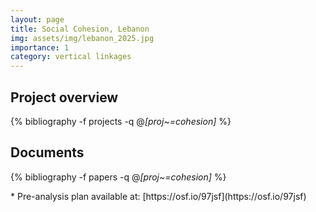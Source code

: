 ```yaml
---
layout: page
title: Social Cohesion, Lebanon
img: assets/img/lebanon_2025.jpg
importance: 1
category: vertical linkages
---
```


## Project overview

<div class="publications">

  {% bibliography -f projects -q @*[proj~=cohesion]* %}

</div>

## Documents

<div class="publications">

  {% bibliography -f papers -q @*[proj~=cohesion]* %}

</div>
* Pre-analysis plan available at: [https://osf.io/97jsf](https://osf.io/97jsf) 

